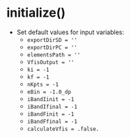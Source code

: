 # initialize()

* Set default values for input variables:
  * `exportDirSD = ''`
  * `exportDirPC = ''`
  * `elementsPath = ''`
  * `VfisOutput = ''`
  * `ki = -1`
  * `kf = -1`
  * `nKpts = -1`
  * `eBin = -1.0_dp`
  * `iBandIinit = -1`
  * `iBandIfinal = -1`
  * `iBandFinit = -1`
  * `iBandFfinal = -1`
  * `calculateVfis = .false.`
